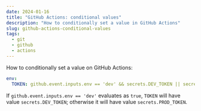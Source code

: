 ```yaml
---
date: 2024-01-16
title: "GitHub Actions: conditional values"
description: "How to conditionally set a value in GitHub Actions"
slug: github-actions-conditional-values
tags:
  - git
  - github
  - actions
---
```


How to conditionally set a value on GitHub Actions:

```yaml
env:
  TOKEN: github.event.inputs.env == 'dev' && secrets.DEV_TOKEN || secrets.PROD_TOKEN
```

If `github.event.inputs.env == 'dev'` evaluates as `true`, `TOKEN` will have
value `secrets.DEV_TOKEN`; otherwise it will have value `secrets.PROD_TOKEN`.

